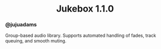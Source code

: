 <h1 align="center">Jukebox 1.1.0</h1>

### @jujuadams

Group-based audio library. Supports automated handling of fades, track queuing, and smooth muting.
